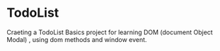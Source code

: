 # TodoList
Craeting a TodoList Basics project for learning DOM (document Object Modal) , using dom methods and window event.
